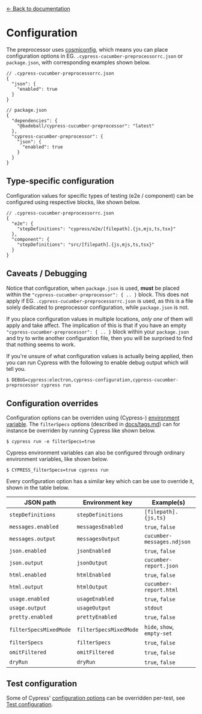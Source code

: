 [← Back to documentation](readme.md)

# Configuration

The preprocessor uses [cosmiconfig](https://github.com/davidtheclark/cosmiconfig), which means you can place configuration options in EG. `.cypress-cucumber-preprocessorrc.json` or `package.json`, with corresponding examples shown below.

```
// .cypress-cucumber-preprocessorrc.json
{
  "json": {
    "enabled": true
  }
}
```

```
// package.json
{
  "dependencies": {
    "@badeball/cypress-cucumber-preprocessor": "latest"
  },
  "cypress-cucumber-preprocessor": {
    "json": {
      "enabled": true
    }
  }
}
```

## Type-specific configuration

Configuration values for specific types of testing (e2e / component) can be configured using respective blocks, like shown below.

```
// .cypress-cucumber-preprocessorrc.json
{
  "e2e": {
    "stepDefinitions": "cypress/e2e/[filepath].{js,mjs,ts,tsx}"
  },
  "component": {
    "stepDefinitions": "src/[filepath].{js,mjs,ts,tsx}"
  }
}
```

## Caveats / Debugging

Notice that configuration, when `package.json` is used, **must** be placed within the `"cypress-cucumber-preprocessor": { .. }` block. This does not apply if EG. `.cypress-cucumber-preprocessorrc.json` is used, as this is a file solely dedicated to preprocessor configuration, while `package.json` is not.

If you place configuration values in multiple locations, *only one* of them will apply and take affect. The implication of this is that if you have an empty `"cypress-cucumber-preprocessor": { .. }` block within your `package.json` and try to write another configuration file, then you will be surprised to find that nothing seems to work.

If you're unsure of what configuration values is actually being applied, then you can run Cypress with the following to enable debug output which will tell you.

```
$ DEBUG=cypress:electron,cypress-configuration,cypress-cucumber-preprocessor cypress run
```

## Configuration overrides

Configuration options can be overriden using (Cypress-) [environment variable](https://docs.cypress.io/guides/guides/environment-variables). The `filterSpecs` options (described in [docs/tags.md](tags.md)) can for instance be overriden by running Cypress like shown below.

```
$ cypress run -e filterSpecs=true
```

Cypress environment variables can also be configured through ordinary environment variables, like shown below.

```
$ CYPRESS_filterSpecs=true cypress run
```

Every configuration option has a similar key which can be use to override it, shown in the table below.

| JSON path              | Environment key        | Example(s)                               |
|------------------------|------------------------|------------------------------------------|
| `stepDefinitions`      | `stepDefinitions`      | `[filepath].{js,ts}`                     |
| `messages.enabled`     | `messagesEnabled`      | `true`, `false`                          |
| `messages.output`      | `messagesOutput`       | `cucumber-messages.ndjson`               |
| `json.enabled`         | `jsonEnabled`          | `true`, `false`                          |
| `json.output`          | `jsonOutput`           | `cucumber-report.json`                   |
| `html.enabled`         | `htmlEnabled`          | `true`, `false`                          |
| `html.output`          | `htmlOutput`           | `cucumber-report.html`                   |
| `usage.enabled`        | `usageEnabled`         | `true`, `false`                          |
| `usage.output`         | `usageOutput`          | `stdout`                                 |
| `pretty.enabled`       | `prettyEnabled`        | `true`, `false`                          |
| `filterSpecsMixedMode` | `filterSpecsMixedMode` | `hide`, `show`, `empty-set`              |
| `filterSpecs`          | `filterSpecs`          | `true`, `false`                          |
| `omitFiltered`         | `omitFiltered`         | `true`, `false`                          |
| `dryRun`               | `dryRun`               | `true`, `false`                          |

## Test configuration

Some of Cypress' [configuration options](https://docs.cypress.io/guides/references/configuration) can be overridden per-test, see [Test configuration](test-configuration.md).
